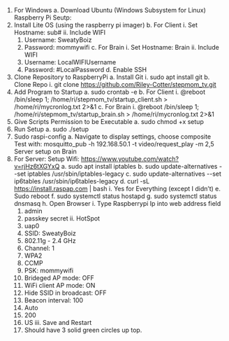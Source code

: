 1.	For Windows
  a.	Download Ubuntu (Windows Subsystem for Linux)
Raspberry Pi Seutp:
  1. Install Lite OS (using the raspberry pi imager)
    b.	For Client
      i.	Set Hostname: sub#
      ii.	Include WIFI 
        1.	Username: SweatyBoiz
        2.	Password: mommywifi
    c.	For Brain
      i.	Set Hostname: Brain
      ii.	Include WIFI 
        1.	Username: LocalWIFIUsername
        2.	Password: #LocalPassword
    d.	Enable SSH
  2. Clone Repository to RaspberryPi
    a. Install Git
        i. sudo apt install git
    b. Clone Repo
        i. git clone https://github.com/Riley-Cotter/stepmom_tv.git
  3. Add Program to Startup
    a.	sudo crontab -e
    b.	For Client
      i.	@reboot /bin/sleep 1; /home/ri/stepmom_tv/startup_client.sh > /home/ri/mycronlog.txt 2>&1
    c.	For Brain
      i.	@reboot /bin/sleep 1; /home/ri/stepmom_tv/startup_brain.sh  > /home/ri/mycronlog.txt 2>&1
  4. Give Scripts Permission to be Executable
    a.	sudo chmod +x setup
  5. Run Setup
    a.	sudo ./setup
  6. Sudo raspi-config
    a.	Navigate to display settings, choose composite
    Test with:  mosquitto_pub -h 192.168.50.1 -t video/request_play -m 2,5
    Server setup on Brain
  7. For Server: Setup Wifi: https://www.youtube.com/watch?v=rjHz6tXGYxQ
    a.	sudo apt install iptables
    b.	sudo update-alternatives --set iptables /usr/sbin/iptables-legacy
    c.	sudo update-alternatives --set ip6tables /usr/sbin/ip6tables-legacy
    d.	curl -sL https://install.raspap.com | bash
      i.	Yes for Everything (except I didn’t)
    e.	Sudo reboot
    f.	sudo systemctl status hostapd
    g.	sudo systemctl status dnsmasq
    h.	Open Browser
      i.	Type Raspberrypi Ip into web address field
        1.	admin
        2.	passkey secret
      ii.	HotSpot
        1.	uap0
        2.	SSID: SweatyBoiz
        3.	802.11g - 2.4 GHz
        4.	Channel: 1
        5.	WPA2
        6.	CCMP
        7.	PSK: mommywifi
        8.	Brideged AP mode: OFF
        9.	WiFi client AP mode: ON
        10.	Hide SSID in broadcast: OFF
        11.	Beacon interval: 100
        12.	Auto
        13.	200
        14.	US
      iii.	Save and Restart
        1.	Should have 3 solid green circles up top.
